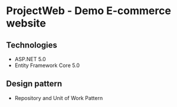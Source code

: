 # ProjectWeb - Demo E-commerce website
## Technologies
- ASP.NET 5.0
- Entity Framework Core 5.0
## Design pattern
- Repository and Unit of Work Pattern
